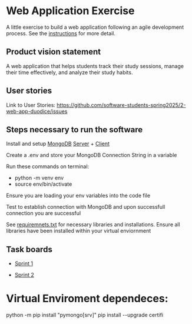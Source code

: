 # Web Application Exercise

A little exercise to build a web application following an agile development process. See the [instructions](instructions.md) for more detail.

## Product vision statement

A web application that helps students track their study sessions, manage their time effectively, and analyze their study habits.

## User stories

Link to User Stories: https://github.com/software-students-spring2025/2-web-app-duodice/issues

## Steps necessary to run the software

Install and setup [MongoDB](https://www.mongodb.com/) [Server](https://www.mongodb.com/products/platform/atlas-database) + [Client](https://www.mongodb.com/try/download/shell)

Create a .env and store your MongoDB Connection String in a variable

Run these commands on terminal:
- python -m venv env
- source env/bin/activate

Ensure you are loading your env variables into the code file

Test to establish connection with MongoDB and upon successfull connection you are successful

See [requiremnets.txt](requirements.txt) for necessary libraries and installations.
Ensure all libraries have been installed within your virtual enviornment

## Task boards

- [Sprint 1](https://github.com/orgs/software-students-spring2025/projects/6)

- [Sprint 2](https://github.com/orgs/software-students-spring2025/projects/17)

# Virtual Enviroment  dependeces:  
python -m pip install "pymongo[srv]"
pip install --upgrade certifi